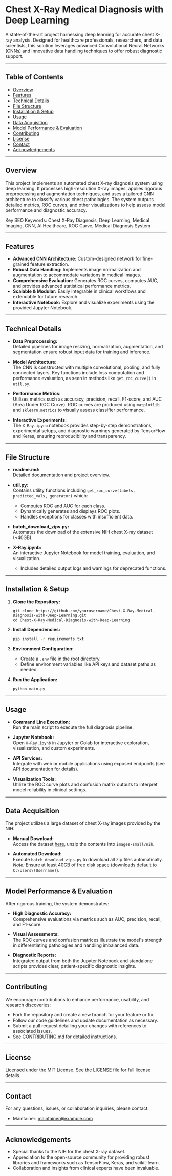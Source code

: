 # Chest X-Ray Medical Diagnosis with Deep Learning

A state-of-the-art project harnessing deep learning for accurate chest X-ray analysis. Designed for healthcare professionals, researchers, and data scientists, this solution leverages advanced Convolutional Neural Networks (CNNs) and innovative data handling techniques to offer robust diagnostic support.

---

## Table of Contents

- [Overview](#overview)
- [Features](#features)
- [Technical Details](#technical-details)
- [File Structure](#file-structure)
- [Installation & Setup](#installation--setup)
- [Usage](#usage)
- [Data Acquisition](#data-acquisition)
- [Model Performance & Evaluation](#model-performance--evaluation)
- [Contributing](#contributing)
- [License](#license)
- [Contact](#contact)
- [Acknowledgements](#acknowledgements)

---

## Overview

This project implements an automated chest X-ray diagnosis system using deep learning. It processes high-resolution X-ray images, applies rigorous preprocessing and augmentation techniques, and uses a tailored CNN architecture to classify various chest pathologies. The system outputs detailed metrics, ROC curves, and other visualizations to help assess model performance and diagnostic accuracy.

Key SEO Keywords: Chest X-Ray Diagnosis, Deep Learning, Medical Imaging, CNN, AI Healthcare, ROC Curve, Medical Diagnosis System

---

## Features

- **Advanced CNN Architecture:** Custom-designed network for fine-grained feature extraction.
- **Robust Data Handling:** Implements image normalization and augmentation to accommodate variations in medical images.
- **Comprehensive Evaluation:** Generates ROC curves, computes AUC, and provides advanced statistical performance metrics.
- **Scalable & Modular:** Easily integrable in clinical workflows and extendable for future research.
- **Interactive Notebook:** Explore and visualize experiments using the provided Jupyter Notebook.

---

## Technical Details

- **Data Preprocessing:**  
  Detailed pipelines for image resizing, normalization, augmentation, and segmentation ensure robust input data for training and inference.

- **Model Architecture:**  
  The CNN is constructed with multiple convolutional, pooling, and fully connected layers. Key functions include loss computation and performance evaluation, as seen in methods like `get_roc_curve()` in `util.py`.

- **Performance Metrics:**  
  Utilizes metrics such as accuracy, precision, recall, F1-score, and AUC (Area Under ROC Curve). ROC curves are produced using `matplotlib` and `sklearn.metrics` to visually assess classifier performance.

- **Interactive Experiments:**  
  The `X-Ray.ipynb` notebook provides step-by-step demonstrations, experimental setups, and diagnostic warnings generated by TensorFlow and Keras, ensuring reproducibility and transparency.

---

## File Structure

- **readme.md:**  
  Detailed documentation and project overview.

- **util.py:**  
  Contains utility functions including `get_roc_curve(labels, predicted_vals, generator)` which:
  - Computes ROC and AUC for each class.
  - Dynamically generates and displays ROC plots.
  - Handles exceptions for classes with insufficient data.

- **batch_download_zips.py:**  
  Automates the download of the extensive NIH chest X-ray dataset (~40GB).

- **X-Ray.ipynb:**  
  An interactive Jupyter Notebook for model training, evaluation, and visualization.
  - Includes detailed output logs and warnings for deprecated functions.

---

## Installation & Setup

1. **Clone the Repository:**
   ```
   git clone https://github.com/yourusername/Chest-X-Ray-Medical-Diagnosis-with-Deep-Learning.git
   cd Chest-X-Ray-Medical-Diagnosis-with-Deep-Learning
   ```

2. **Install Dependencies:**
   ```bash
   pip install -r requirements.txt
   ```

3. **Environment Configuration:**
   - Create a `.env` file in the root directory.
   - Define environment variables like API keys and dataset paths as needed.

4. **Run the Application:**
   ```bash
   python main.py
   ```

---

## Usage

- **Command Line Execution:**  
  Run the main script to execute the full diagnosis pipeline.
  
- **Jupyter Notebook:**  
  Open `X-Ray.ipynb` in Jupyter or Colab for interactive exploration, visualization, and custom experiments.

- **API Services:**  
  Integrate with web or mobile applications using exposed endpoints (see API documentation for details).

- **Visualization Tools:**  
  Utilize the ROC curve plots and confusion matrix outputs to interpret model reliability in clinical settings.

---

## Data Acquisition

The project utilizes a large dataset of chest X-ray images provided by the NIH:
- **Manual Download:**  
  Access the dataset [here](https://nihcc.app.box.com/v/ChestXray-NIHCC), unzip the contents into `images-small/nih`.
  
- **Automated Download:**  
  Execute `batch_download_zips.py` to download all zip files automatically.  
  *Note:* Ensure at least 40GB of free disk space (downloads default to `C:\Users\(Username)`).

---

## Model Performance & Evaluation

After rigorous training, the system demonstrates:
- **High Diagnostic Accuracy:**  
  Comprehensive evaluations via metrics such as AUC, precision, recall, and F1-score.

- **Visual Assessments:**  
  The ROC curves and confusion matrices illustrate the model's strength in differentiating pathologies and handling imbalanced data.

- **Diagnostic Reports:**  
  Integrated output from both the Jupyter Notebook and standalone scripts provides clear, patient-specific diagnostic insights.

---

## Contributing

We encourage contributions to enhance performance, usability, and research discoveries:
- Fork the repository and create a new branch for your feature or fix.
- Follow our code guidelines and update documentation as necessary.
- Submit a pull request detailing your changes with references to associated issues.
- See [CONTRIBUTING.md](./CONTRIBUTING.md) for detailed instructions.

---

## License

Licensed under the MIT License. See the [LICENSE](./LICENSE) file for full license details.

---

## Contact

For any questions, issues, or collaboration inquiries, please contact:
- Maintainer: [maintainer@example.com](mailto:maintainer@example.com)

---

## Acknowledgements

- Special thanks to the NIH for the chest X-ray dataset.
- Appreciation to the open-source community for providing robust libraries and frameworks such as TensorFlow, Keras, and scikit-learn.
- Collaboration and insights from clinical experts have been invaluable.
